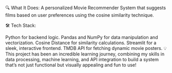 🔍 What It Does:
A personalized Movie Recommender System that suggests films based on user preferences using the cosine similarity technique.

🛠️ Tech Stack:

Python for backend logic.
Pandas and NumPy for data manipulation and vectorization.
Cosine Distance for similarity calculations.
Streamlit for a sleek, interactive frontend.
TMDB API for fetching dynamic movie posters.
💡 This project has been an incredible learning journey, combining my skills in data processing, machine learning, and API integration to build a system that’s not just functional but visually appealing and fun to use!
